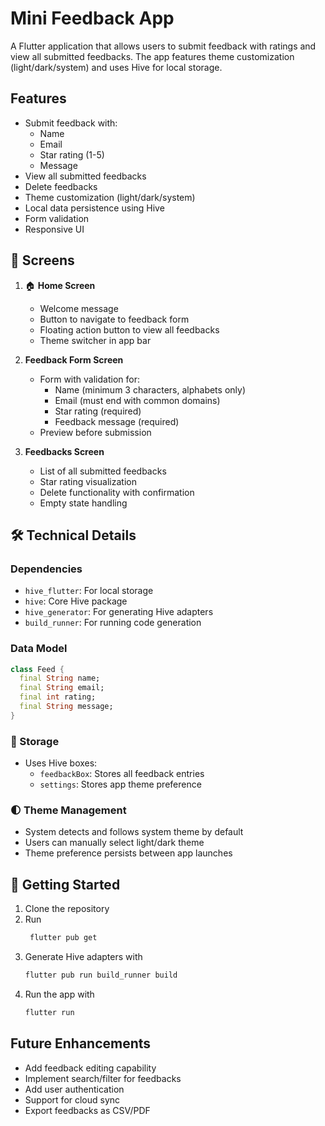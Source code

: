 # Mini Feedback App

A Flutter application that allows users to submit feedback with ratings and view all submitted feedbacks. The app features theme customization (light/dark/system) and uses Hive for local storage.

## Features

- Submit feedback with:
  - Name
  - Email
  - Star rating (1-5)
  - Message
- View all submitted feedbacks
- Delete feedbacks
- Theme customization (light/dark/system)
- Local data persistence using Hive
- Form validation
- Responsive UI

## 📱 Screens

1. 🏠 **Home Screen**
   - Welcome message
   - Button to navigate to feedback form
   - Floating action button to view all feedbacks
   - Theme switcher in app bar

2. **Feedback Form Screen**
   - Form with validation for:
     - Name (minimum 3 characters, alphabets only)
     - Email (must end with common domains)
     - Star rating (required)
     - Feedback message (required)
   - Preview before submission

3. **Feedbacks Screen**
   - List of all submitted feedbacks
   - Star rating visualization
   - Delete functionality with confirmation
   - Empty state handling

## 🛠️ Technical Details

### Dependencies

- `hive_flutter`: For local storage
- `hive`: Core Hive package
- `hive_generator`: For generating Hive adapters
- `build_runner`: For running code generation

### Data Model

```dart
class Feed {
  final String name;
  final String email;
  final int rating;
  final String message;
}
```

### 💾 Storage

- Uses Hive boxes:
  - `feedbackBox`: Stores all feedback entries
  - `settings`: Stores app theme preference

### 🌓 Theme Management

- System detects and follows system theme by default
- Users can manually select light/dark theme
- Theme preference persists between app launches

## 🚀 Getting Started

1. Clone the repository
2. Run 
   ```bash
    flutter pub get
    ```
3. Generate Hive adapters with
    ```bash 
    flutter pub run build_runner build
    ```
4. Run the app with 
    ```bash
    flutter run
    ```

## Future Enhancements

- Add feedback editing capability
- Implement search/filter for feedbacks
- Add user authentication
- Support for cloud sync
- Export feedbacks as CSV/PDF